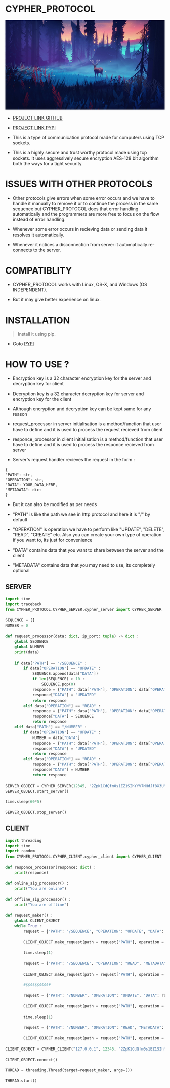 # CYPHER_PROTOCOL

![](ZZZ/ZZZ.jpg)

* [PROJECT LINK GITHUB](https://github.com/P-Y-R-O-B-O-T/CYPHER_PROTOCOL)
* [PROJECT LINK PYPI](https://pypi.org/project/cypher-protocol-P-Y-R-O-B-O-T/)

* This is a type of communication protocol made for computers using TCP sockets.

* This is a highly secure and trust worthy protocol made using tcp sockets. It uses aggressively secure encryption AES-128 bit algorithm both the ways for a tight security

# ISSUES WITH OTHER PROTOCOLS

* Other protocols give errors when some error occurs and we have to handle it manually to remove it or to continue the process in the same sequence but CYPHER_PROTOCOL does that error handling automatically and the programmers are more free to focus on the flow instead of error handling.

* Whenever some error occurs in recieving data or sending data it resolves it automatically.

* Whenever it notices a disconnection from server it automatically re-connects to the server.

# COMPATIBLITY

* CYPHER_PROTOCOL works with Linux, OS-X, and Windows (OS INDEPENDENT).

* But it may give better experience on linux.

# INSTALLATION

> Install it using pip.

* Goto [PYPI](https://pypi.org/project/cypher-protocol-P-Y-R-O-B-O-T/)

# HOW TO USE ?

* Encryption key is a 32 character encryption key for the server and decryption key for client
* Decryption key is a 32 character decryption key for server and encryption key for the client
* Although encryption and decryption key can be kept same for any reason
* request_processor in server initialisation is a method/function that user have to define and it is used to process the request recieved from client
* responce_processor in client initialisation is a method/function that user have to define and it is used to process the responce recieved from server

* Server's request handler recieves the request in the form :

```
{
"PATH": str,
"OPERATION": str,
"DATA": YOUR_DATA_HERE,
"METADATA": dict
}
```

* But it can also be modified as per needs

* "PATH" is like the path we see in http protocol and here it is "/" by default
* "OPERATION" is operation we have to perform like "UPDATE", "DELETE", "READ", "CREATE" etc. Also you can create your own type of operation if you want to, its just for convenience
* "DATA" contains data that you want to share between the server and the client
* "METADATA" contains data that you may need to use, its completely optional

## SERVER

```python
import time
import traceback
from CYPHER_PROTOCOL.CYPHER_SERVER.cypher_server import CYPHER_SERVER

SEQUENCE = []
NUMBER = 0

def request_processor(data: dict, ip_port: tuple) -> dict :
    global SEQUENCE
    global NUMBER
    print(data)

    if data["PATH"] == "/SEQUENCE" :
        if data["OPERATION"] == "UPDATE" :
            SEQUENCE.append(data["DATA"])
            if len(SEQUENCE) > 10 :
                SEQUENCE.pop(0)
            responce = {"PATH": data["PATH"], "OPERATION": data["OPERATION"], "METADATA": data["METADATA"]}
            responce["DATA"] = "UPDATED"
            return responce
        elif data["OPERATION"] == "READ" :
            responce = {"PATH": data["PATH"], "OPERATION": data["OPERATION"], "METADATA": data["METADATA"]}
            responce["DATA"] = SEQUENCE
            return responce
    elif data["PATH"] == "/NUMBER" :
        if data["OPERATION"] == "UPDATE" :
            NUMBER = data["DATA"]
            responce = {"PATH": data["PATH"], "OPERATION": data["OPERATION"], "METADATA": data["METADATA"]}
            responce["DATA"] = "UPDATED"
            return responce
        elif data["OPERATION"] == "READ" :
            responce = {"PATH": data["PATH"], "OPERATION": data["OPERATION"], "METADATA": data["METADATA"]}
            responce["DATA"] = NUMBER
            return responce

SERVER_OBJECT = CYPHER_SERVER(12345, "2ZpK1CdQfm0s1EZ1SIhYfV7MHdJf8X3U", "2ZpK1CdQfm0s1EZ1SIhYfV7MHdJf8X3U", request_processor, debug1=True, debug2=True)
SERVER_OBJECT.start_server()

time.sleep(60*5)

SERVER_OBJECT.stop_server()
```

## CLIENT

```python
import threading
import time
import random
from CYPHER_PROTOCOL.CYPHER_CLIENT.cypher_client import CYPHER_CLIENT

def responce_processor(responce: dict) :
    print(responce)

def online_sig_processor() :
    print("You are online")

def offline_sig_processor() :
    print("You are offline")

def request_maker() :
    global CLIENT_OBJECT
    while True :
        request = {"PATH": "/SEQUENCE", "OPERATION": "UPDATE", "DATA": random.randint(0,1000), "METADATA": {}}

        CLIENT_OBJECT.make_request(path = request["PATH"], operation = request["OPERATION"], data = request["DATA"], metadata = request["METADATA"])

        time.sleep(1)

        request = {"PATH": "/SEQUENCE", "OPERATION": "READ", "METADATA": {}}

        CLIENT_OBJECT.make_request(path = request["PATH"], operation = request["OPERATION"], metadata = request["METADATA"])

        #$$$$$$$$$$#

        request = {"PATH": "/NUMBER", "OPERATION": "UPDATE", "DATA": random.randint(0,1000), "METADATA": {}}

        CLIENT_OBJECT.make_request(path = request["PATH"], operation = request["OPERATION"], data = request["DATA"], metadata = request["METADATA"])

        time.sleep(1)

        request = {"PATH": "/NUMBER", "OPERATION": "READ", "METADATA": {}}

        CLIENT_OBJECT.make_request(path = request["PATH"], operation = request["OPERATION"], metadata = request["METADATA"])

CLIENT_OBJECT = CYPHER_CLIENT("127.0.0.1", 12345, "2ZpK1CdQfm0s1EZ1SIhYfV7MHdJf8X3U", "2ZpK1CdQfm0s1EZ1SIhYfV7MHdJf8X3U", responce_processor, offline_signal_processor=offline_sig_processor, online_signal_processor=online_sig_processor)

CLIENT_OBJECT.connect()

THREAD = threading.Thread(target=request_maker, args=())

THREAD.start()
```
